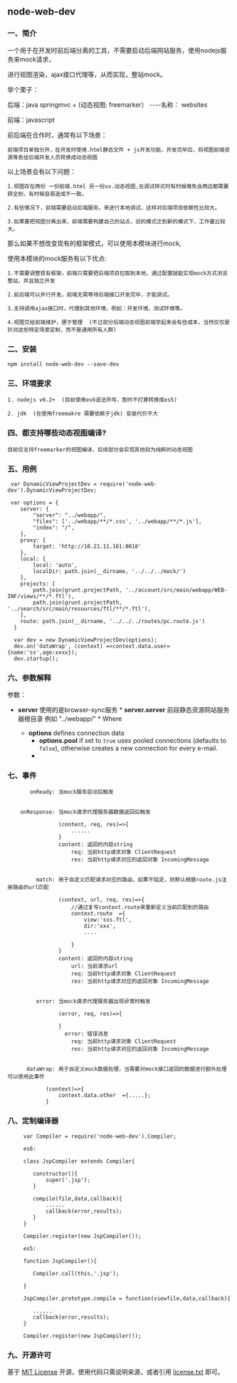 ## node-web-dev

### 一、简介

一个用于在开发时前后端分离的工具，不需要启动后端网站服务，使用nodejs服务来mock请求，

进行视图渲染，ajax接口代理等，从而实现，整站mock。

举个栗子：

  后端：java springmvc + (动态视图: freemarker） ----名称： websites

  前端：javascript

  前后端在合作时，通常有以下场景：

	前端项目单独分开，在开发时使用.html静态文件 + js开发功能，开发完毕后，将视图前端资源等丢给后端开发人员转换成动态视图

  以上场景会有以下问题：

	1.视图存在两份 一份前端.html 另一份xx.动态视图,在调试样式时有时候难免会两边都需要顾全到，有时候容易造成不一致。

	2.有些情况下，前端需要启动后端服务，来进行本地调试，这样对后端项目依赖性比较大。

	3.如果要把视图分离出来，前端需要构建自己的站点，旧的模式迁到新的模式下，工作量比较大。

  那么如果不想改变现有的框架模式，可以使用本模块进行mock,

  使用本模块的mock服务有以下优点:

	1.不需要调整现有框架，前端只需要把后端项目拉取到本地，通过配置就能实现mock方式浏览整站，并且独立开发

	2.前后端可以并行开发，前端无需等待后端接口开发完毕，才能调试。

	3.支持调用ajax接口时，代理到其他环境，例如：开发环境，测试环境等。

	4.视图交给前端维护，便于管理  (不过部分后端动态视图前端学起来会有些成本，当然仅仅是针对这些特定场景定制，而不是通用所有人群)

### 二、安装

    npm install node-web-dev --save-dev
    
### 三、环境要求

    1. nodejs v6.2+  (目前使用es6语法所写，暂时不打算转换成es5)
    
    2. jdk  (在使用freemakre 需要依赖于jdk) 安装代价不大
    
    
### 四、都支持哪些动态视图编译?

    目前仅支持freemarker的视图编译，后续部分会实现其他较为纯粹的动态视图
     
### 五、用例
	
     var DynamicViewProjectDev = require('node-web-dev').DynamicViewProjectDev;	
	
     var options = {
        server: {
            "server": "../webapp/", 
            "files": ['../webapp/**/*.css', '../webapp/**/*.js'], 
            "index": "/", 
        },
        proxy: {
            target: 'http://10.21.11.161:8010' 
        },
        local: {
            local: 'auto', 
            localDir: path.join(__dirname, '../../../mock/') 
        },
        projects: [
            path.join(grunt.projectPath, '../account/src/main/webapp/WEB-INF/views/**/*.ftl'),
            path.join(grunt.projectPath, '../search/src/main/resources/ftl/**/*.ftl'),
        ],
        route: path.join(__dirname, '../../../routes/pc.route.js')
      }
     
      var dev = new DynamicViewProjectDev(options);
      dev.on('dataWrap', (context) =>context.data.user={name:'ss',age:xxxx});
      dev.startup();
      
### 六、参数解释

参数：

* **server** 使用的是browser-sync服务
        * **server.server**  前段静态资源网站服务器根目录 例如 "../webapp/"
        *
Where

  * **options** defines connection data
    * **options.pool** if set to `true` uses pooled connections (defaults to `false`), otherwise creates a new connection for every e-mail.
    * 
  
                     
        
        

### 七、事件

           onReady: 当mock服务启动后触发
        
        
        onResponse: 当mock请求代理服务器数据返回后触发
        
                    (content, req, res)=>{  
                    	......
                    }
                    content: 返回的内容string
                        req: 当前http请求对象 ClientRequest
                        res: 当前http请求对应的返回对象 IncomingMessage
        
        
             match: 用于自定义匹配请求对应的路由，如果不指定，则默认根据route.js注册路由的url匹配
        
                    (context, url, req, res)=>{
                    	//通过复写context.route来重新定义当前匹配到的路由
                    	context.route  ={
                    	    view:'sss.ftl',
                    	    dir:'xxx',
                    	    ....
                    	    
                    	}
                    }
                    content: 返回的内容string
                        url: 当前请求url
                        req: 当前http请求对象 ClientRequest
                        res: 当前http请求对应的返回对象 IncomingMessage
        
        
             error: 当mock请求代理服务器出现异常时触发
        
                    (error, req, res)=>{
                    
                    }
                      error: 错误消息
                        req: 当前http请求对象 ClientRequest
                        res: 当前http请求对应的返回对象 IncomingMessage
        
        
          dataWrap: 用于自定义mock数据处理，当需要对mock接口返回的数据进行额外处理可以使用此事件
                   
        	    (context)=>{
        	    	context.data.other  ={.....};
        	    }

### 八、定制编译器

         var Compiler = require('node-web-dev').Compiler;
         
         es6:
         
         class JspCompiler extends Compiler{
         	
         	constructor(){
         	    super('.jsp');
         	}
         	
         	compile(file,data,callback){
         		......
         		callback(error,results);
         	}
         }
         
         Compiler.register(new JspCompiler());
         
         es5:
         
         function JspCompiler(){
            
            Compiler.call(this,'.jsp');
            
         }
         
         JspCompiler.prototype.compile = function(viewfile,data,callback){
         	
         	......
         	callback(error,results);
         }
         
         Compiler.register(new JspCompiler());

### 九、开源许可
基于 [MIT License](http://zh.wikipedia.org/wiki/MIT_License) 开源，使用代码只需说明来源，或者引用 [license.txt](https://github.com/sofish/typo.css/blob/master/license.txt) 即可。
